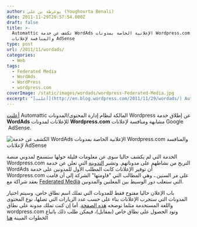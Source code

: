```yaml
---
author: يوغرطة بن علي (Youghourta Benali)
date: 2011-11-29T20:57:54.000Z
draft: false
title: >-
  Automattic تكشف عن خدمة WordAds الإعلانية الخاصة بمدونات Wordpress.com
  والمنافسة لإعلانات AdSense 
type: post
url: /2011/11/wordads/
categories:
  - Web
tags:
  - Federated Media
  - WordAds
  - WordPress
  - wordpress.com
coverImage: /static/images/wordads/wordpress-Federated-Media.jpg
excerpt: "[أعلنت](http://en.blog.wordpress.com/2011/11/29/wordads/) Automattic المالكة لنظام إدارة المحتوى/المدونات Wordpress عن إطلاق خدمة **WordAds** للإعلانات لمدونات **Wordpress.com** مشابهة ومنافسة لإعلانات Google \_AdSense.\n\n![الكشف عن خدمة WordAds الإعلانية الخاصة بمدونات Wordpress.com والمنافسة لإعلانات AdSense  ](/static/images/wordads/wordpress-Federated-Media.jpg)\n\nالخدمة التي لم يكشف حاليا سوى عن معلومات قليلة حولها"
---
```

[أعلنت](http://en.blog.wordpress.com/2011/11/29/wordads/) Automattic المالكة لنظام إدارة المحتوى/المدونات Wordpress عن إطلاق خدمة **WordAds** للإعلانات لمدونات **Wordpress.com** مشابهة ومنافسة لإعلانات Google  AdSense.

![الكشف عن خدمة WordAds الإعلانية الخاصة بمدونات Wordpress.com والمنافسة لإعلانات AdSense  ](/static/images/wordads/wordpress-Federated-Media.jpg)

الخدمة التي لم يكشف حاليا سوى عن معلومات قليلة حولها ستسمح لمدوني منصة Wordpress.com التربح من نشاطهم على مدوناتهم. وتشير [التدوينة](http://en.blog.wordpress.com/2011/11/29/wordads/) التي تعلن عن خدمة WordAds أن توفير الإعلانات كانت المطلب الأول للمدونين على خدمة Wordpress.com على مر السنين.، وهي المطالب التي "قاومتها" الشركة إلى أن قامت بعقد شراكة مع [Federated Media](http://www.federatedmedia.net/) التي ستعلب دور الوسيط بين المعلنين والمدونين.

باب الإعلان حاليا مفتوح فقط للمدونات التي تملك اسم نطاق خاص، وسيتم اختيار المدونات التي ستجرب الإعلانات بناء على حسب عدد الزيارات التي تصلها، نوع المحتوى واللغة المستخدمة مثلما توضحه [هذه الصفحة](http://en.wordpress.com/apply-for-wordads/). أما إن كنت تملك مدونة على نطاق wordpress.com وتود الحصول على نطاق خاص (بمقابل)، فيمكن طلب ذلك باتباع الخطوات المبينة [هنا](http://en.support.wordpress.com/domain-mapping/)
